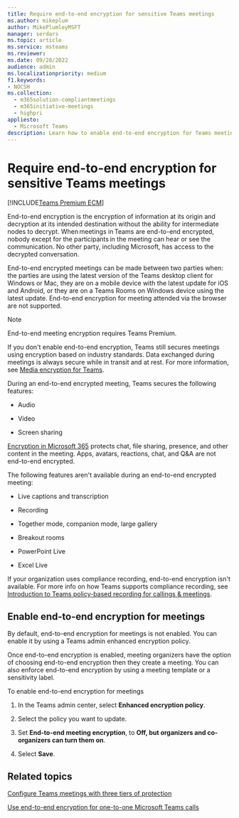 ```yaml
---
title: Require end-to-end encryption for sensitive Teams meetings
ms.author: mikeplum
author: MikePlumleyMSFT
manager: serdars
ms.topic: article
ms.service: msteams
ms.reviewer: 
ms.date: 09/28/2022
audience: admin
ms.localizationpriority: medium
f1.keywords:
- NOCSH
ms.collection: 
  - m365solution-compliantmeetings
  - m365initiative-meetings
  - highpri
appliesto: 
  - Microsoft Teams
description: Learn how to enable end-to-end encryption for Teams meetings.
---
```


# Require end-to-end encryption for sensitive Teams meetings

[!INCLUDE[Teams Premium ECM](includes/teams-premium-ecm.md)]

End-to-end encryption is the encryption of information at its origin and decryption at its intended destination without the ability for intermediate nodes to decrypt. When meetings in Teams are end-to-end encrypted, nobody except for the participants in the meeting can hear or see the communication. No other party, including Microsoft, has access to the decrypted conversation.

End-to-end encrypted meetings can be made between two parties when: the parties are using the latest version of the Teams desktop client for Windows or Mac, they are on a mobile device with the latest update for iOS and Android, or they are on a Teams Rooms on Windows device using the latest update. End-to-end encryption for meeting attended via the browser are not supported.

> [!Note]
> End-to-end meeting encryption requires Teams Premium.

If you don't enable end-to-end encryption, Teams still secures meetings using encryption based on industry standards. Data exchanged during meetings is always secure while in transit and at rest. For more information, see [Media encryption for Teams](teams-security-guide.md#media-encryption).

During an end-to-end encrypted meeting, Teams secures the following features:

- Audio

- Video

- Screen sharing

[Encryption in Microsoft 365](/microsoft-365/compliance/encryption) protects chat, file sharing, presence, and other content in the meeting. Apps, avatars, reactions, chat, and Q&A are not end-to-end encrypted.

The following features aren't available during an end-to-end encrypted meeting:

- Live captions and transcription

- Recording

- Together mode, companion mode, large gallery

- Breakout rooms

- PowerPoint Live

- Excel Live

If your organization uses compliance recording, end-to-end encryption isn't available. For more info on how Teams supports compliance recording, see [Introduction to Teams policy-based recording for callings & meetings](teams-recording-policy.md).

## Enable end-to-end encryption for meetings

By default, end-to-end encryption for meetings is not enabled. You can enable it by using a Teams admin enhanced encryption policy.

Once end-to-end encryption is enabled, meeting organizers have the option of choosing end-to-end encryption then they create a meeting. You can also enforce end-to-end encryption by using a meeting template or a sensitivity label.

To enable end-to-end encryption for meetings

1. In the Teams admin center, select **Enhanced encryption policy**.

1. Select the policy you want to update.

1. Set **End-to-end meeting encryption**, to **Off, but organizers and co-organizers can turn them on**.

1. Select **Save**.

## Related topics

[Configure Teams meetings with three tiers of protection](configure-meetings-three-tiers-protection.md)

[Use end-to-end encryption for one-to-one Microsoft Teams calls](teams-end-to-end-encryption.md)
